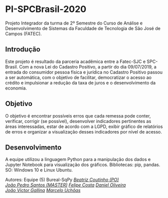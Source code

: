 # PI-SPCBrasil-2020
Projeto Integrador da turma de 2º Semestre do Curso de Análise e Desenvolvimento de Sistemas da Faculdade de Tecnologia de São José de Campos (FATEC).

## Introdução
Este projeto é resultado da parceria acadêmica entre a Fatec-SJC e SPC-Brasil. Com a nova Lei do Cadastro Positivo, a partir do dia 09/07/2019, a entrada do consumidor pessoa física e jurídica no Cadastro Positivo passou a ser automática, com o objetivo de facilitar, democratizar o acesso ao crédito e impulsionar a redução da taxa de juros e o desenvolvimento da economia.

## Objetivo
O objetivo é encontrar possíveis erros que cada remessa pode conter, verificar, corrigir (se possível), desenvolver indicadores pertinentes as áreas interessadas, estar de acordo com a LGPD, exibir gráfico de relatórios de erros e organizar a visualização desses indicadores por nível de acesso.

## Desenvolvimento
A equipe utilizou a linguagem Python para a manipulação dos dados e Jupyter Notebook para visualização dos gráficos. Bibliotecas: pip, pandas. SO: Windows 10 e Linux Ubuntu.

Autores: Equipe (5) Bureal-SqPy
[*Beatriz Coutinho (PO)*](https://github.com/bibiacoutinho)  
[*João Pedro Santos (MASTER)*](https://github.com/QuodJP)
[*Felipe Costa*](https://github.com/fcostafelipe) 
[*Daniel Oliveira*](https://github.com/danielsantosoliveira)  
[*João Victor Gallina*](https://github.com/JVMedeiros)
[*Marcelo Uchôas*](https://github.com/marcelouchoas)
